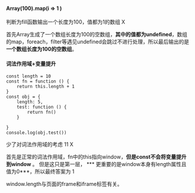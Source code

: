 #### Array(100).map(i => 1 )

判断为fill函数输出一个长度为100，值都为1的数组   X

首先Array生成了一个数组长度为100的空数组，**其中的值都为undefined**，数组的map，foreach，filter等遇见undefined会跳过不进行处理，所以最后输出的是**一个数组长度为100的空数组**。



#### 词法作用域+变量提升

```
const length = 10
const fn = function () {
    return this.length + 1
}
const obj = {
    length: 5,
    test: function () {
        return fn()
    }
 
}
console.log(obj.test())
```

少了对词法作用域的考虑    11   X

首先是正常的词法作用域，fn中的this指向window，**但是const不会将变量提升到window** 。 但是这只是第一层， *** 更重要的是window本身有length属性且值为0***，所以最终答案为   1   

window.length与页面的frame和iframe标签有关。
